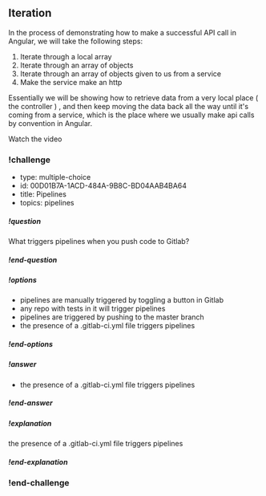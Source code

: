 ## Iteration

In the process of demonstrating how to make a successful API call in Angular, we will take the following steps: 

1. Iterate through a local array
2. Iterate through an array of objects
3. Iterate through an array of objects given to us from a service
4. Make the service make an http


Essentially we will be showing how to retrieve data from a very local place ( the controller ) , and then keep moving the data back all the way until it's coming from a service, which is the place where we usually make api calls by convention in Angular. 


Watch the video 


### !challenge

* type: multiple-choice
* id: 00D01B7A-1ACD-484A-9B8C-BD04AAB4BA64
* title: Pipelines
* topics: pipelines

##### !question

What triggers pipelines when you push code to Gitlab?

##### !end-question

##### !options

* pipelines are manually triggered by toggling a button in Gitlab
* any repo with tests in it will trigger pipelines
* pipelines are triggered by pushing to the master branch
* the presence of a .gitlab-ci.yml file triggers pipelines

##### !end-options

##### !answer
* the presence of a .gitlab-ci.yml file triggers pipelines

##### !end-answer

<!-- other optional sections -->
<!-- !hint - !end-hint (markdown, users can see after a failed attempt) -->
<!-- !rubric - !end-rubric (markdown, instructors can see while scoring a checkpoint) -->
##### !explanation

the presence of a .gitlab-ci.yml file triggers pipelines

##### !end-explanation

### !end-challenge

